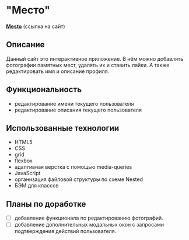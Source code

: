 # "Место"
[**Mesto**](https://heikkeb.github.io/mesto/) (ссылка на сайт)

## Описание
Данный сайт это интерактивное приложение. В нём можно добавлять фотографии памятных мест, удалять их и ставить лайки. А также редактировать имя и описание профиля. 

## Функциональность
* редактирование имени текущего пользователя
* редактирование описания текущего пользователя

## Использованные технологии 
* HTML5
* CSS 
* grid
* flexbox
* адаптивная верстка с помощью media-queries
* JavaScript
* организация файловой структуры по схеме Nested 
* БЭМ для классов

## Планы по доработке 
- [ ] добавление функционала по редактированию фотографий.
- [ ] добавление дополнительных модальных окон с запросами подтверждения действий пользователя.